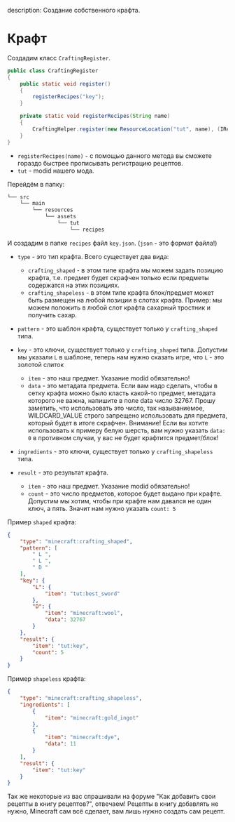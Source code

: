 description: Создание собственного крафта.

# Крафт

Создадим класс `CraftingRegister`.

```java
public class CraftingRegister
{
    public static void register()
    {
        registerRecipes("key");
    }

    private static void registerRecipes(String name)
    {
        CraftingHelper.register(new ResourceLocation("tut", name), (IRecipeFactory) (context, json) -> CraftingHelper.getRecipe(json, context));
    }
}
```

* `registerRecipes(name)` - с помощью данного метода вы сможете гораздо быстрее прописывать регистрацию рецептов.
* `tut` - modid нашего мода.

Перейдём в папку:
```md
└── src    
    └── main
        └── resources
            └── assets
                └── tut
                    └── recipes
```

И создадим в папке `recipes` файл `key.json`. (`json` - это формат файла!)

* `type` - это тип крафта. Всего существует два вида:
  - `crafting_shaped` - в этом типе крафта мы можем задать позицию крафта, т.е. предмет будет скрафчен только если предметы содержатся на этих позициях.
  - `crafting_shapeless` - в этом типе крафта блок/предмет может быть размещен на любой позиции в слотах крафта. Пример: мы можем положить в любой слот крафта сахарный тростник и получить сахар.
* `pattern` - это шаблон крафта, существует только у `crafting_shaped` типа.
* `key` - это ключи, существует только у `crafting_shaped` типа. Допустим мы указали `L` в шаблоне, теперь нам нужно сказать игре, что `L` - это золотой слиток
  - `item` - это наш предмет. Указание modid обязательно!
  - `data` - это метадата предмета. Если вам надо сделать, чтобы в сетку крафта можно было класть какой-то предмет, метадата которого не важна, напишите в поле data число 32767. Прошу заметить, что использовать это число, так называниемое, WILDCARD_VALUE строго запрещено использовать для предмета, который будет в итоге скрафчен. 
Внимание! Если вы хотите использовать к примеру белую шерсть, вам нужно указать `data: 0` в противном случаи, у вас не будет крафтится предмет/блок! 

* `ingredients` - это ключи, существует только у `crafting_shapeless` типа.
* `result` - это результат крафта.
  - `item` - это наш предмет. Указание modid обязательно!
  - `count` - это число предметов, которое будет выдано при крафте. Допустим мы хотим, чтобы при крафте нам давался не один ключ, а пять. Значит нам нужно указать `count: 5`

Пример `shaped` крафта:
```json
{
    "type": "minecraft:crafting_shaped",
    "pattern": [
        " L ",
        " L ",
        " D "
    ],
    "key": {
        "L": {
            "item": "tut:best_sword"
        },
        "D": {
            "item": "minecraft:wool",
            "data": 32767
        }
    },
    "result": {
        "item": "tut:key",
        "count": 5
    }
}
```

Пример `shapeless` крафта:
```json
{
    "type": "minecraft:crafting_shapeless",
    "ingredients": [
        {
            "item": "minecraft:gold_ingot"
        },
        {
            "item": "minecraft:dye",
            "data": 11
        }
    ],
    "result": {
        "item": "tut:key"
    }
}
```

Так же некоторые из вас спрашивали на форуме "Как добавить свои рецепты в книгу рецептов?", отвечаем! Рецепты в книгу добавлять не нужно, Minecraft сам всё сделает, вам лишь нужно создать сам рецепт.
